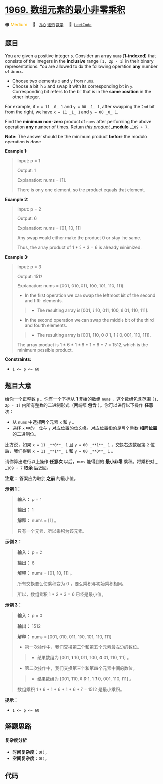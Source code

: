 # [1969. 数组元素的最小非零乘积](https://leetcode.com/problems/minimum-non-zero-product-of-the-array-elements)

🟠 <font color=#ffb800>Medium</font>&emsp; 🔖&ensp; [`贪心`](/leetcode-js/outline/tag/greedy.md) [`递归`](/leetcode-js/outline/tag/recursion.md) [`数学`](/leetcode-js/outline/tag/math.md)&emsp; 🔗&ensp;[`LeetCode`](https://leetcode.com/problems/minimum-non-zero-product-of-the-array-elements)

## 题目

You are given a positive integer `p`. Consider an array `nums` (**1-indexed**)
that consists of the integers in the **inclusive** range `[1, 2p - 1]` in
their binary representations. You are allowed to do the following operation
**any** number of times:

  * Choose two elements `x` and `y` from `nums`.
  * Choose a bit in `x` and swap it with its corresponding bit in `y`. Corresponding bit refers to the bit that is in the **same position** in the other integer.

For example, if `x = 11 _0_ 1` and `y = 00 _1_ 1`, after swapping the `2nd`
bit from the right, we have `x = 11 _1_ 1` and `y = 00 _0_ 1`.

Find the **minimum non-zero** product of `nums` after performing the above
operation **any** number of times. Return _this product_ _**modulo** _`109 +
7`.

**Note:** The answer should be the minimum product **before** the modulo
operation is done.



**Example 1:**

> Input: p = 1
> 
> Output: 1
> 
> Explanation: nums = [1].
> 
> There is only one element, so the product equals that element.

**Example 2:**

> Input: p = 2
> 
> Output: 6
> 
> Explanation: nums = [01, 10, 11].
> 
> Any swap would either make the product 0 or stay the same.
> 
> Thus, the array product of 1 * 2 * 3 = 6 is already minimized.

**Example 3:**

> Input: p = 3
> 
> Output: 1512
> 
> Explanation: nums = [001, 010, 011, 100, 101, 110, 111]
> - In the first operation we can swap the leftmost bit of the second and fifth elements.
> 
> > - The resulting array is [001, _1_ 10, 011, 100, _0_ 01, 110, 111].
> - In the second operation we can swap the middle bit of the third and fourth elements.
> 
> > - The resulting array is [001, 110, 0 _0_ 1, 1 _1_ 0, 001, 110, 111].
> 
> The array product is 1 * 6 * 1 * 6 * 1 * 6 * 7 = 1512, which is the minimum possible product.

**Constraints:**

  * `1 <= p <= 60`


## 题目大意

给你一个正整数 `p` 。你有一个下标从 **1**  开始的数组 `nums` ，这个数组包含范围 `[1, 2p - 1]`
内所有整数的二进制形式（两端都 **包含** ）。你可以进行以下操作 **任意**  次：

  * 从 `nums` 中选择两个元素 `x` 和 `y`  。
  * 选择 `x` 中的一位与 `y` 对应位置的位交换。对应位置指的是两个整数 **相同位置**  的二进制位。

比方说，如果 `x = 11 _**0**_ 1` 且 `y = 00 _**1**_ 1` ，交换右边数起第 `2` 位后，我们得到 `x = 11
_**1**_ 1` 和 `y = 00 _**0**_ 1` 。

请你算出进行以上操作 **任意次**  以后，`nums` 能得到的 **最小非零**  乘积。将乘积对 _ _`109 + 7` **取余** 后返回。

**注意：** 答案应为取余 **之前**  的最小值。



**示例 1：**

> 
> 
> 
> 
> 
> **输入：** p = 1
> 
> **输出：** 1
> 
> **解释：** nums = [1] 。
> 
> 只有一个元素，所以乘积为该元素。
> 
> 

**示例 2：**

> 
> 
> 
> 
> 
> **输入：** p = 2
> 
> **输出：** 6
> 
> **解释：** nums = [01, 10, 11] 。
> 
> 所有交换要么使乘积变为 0 ，要么乘积与初始乘积相同。
> 
> 所以，数组乘积 1 * 2 * 3 = 6 已经是最小值。
> 
> 

**示例 3：**

> 
> 
> 
> 
> 
> **输入：** p = 3
> 
> **输出：** 1512
> 
> **解释：** nums = [001, 010, 011, 100, 101, 110, 111]
> - 第一次操作中，我们交换第二个和第五个元素最左边的数位。
> 
> > - 结果数组为 [001, _**1**_ 10, 011, 100, _**0**_ 01, 110, 111] 。
> - 第二次操作中，我们交换第三个和第四个元素中间的数位。
> 
> > - 结果数组为 [001, 110, 0 _**0**_ 1, 1 _**1**_ 0, 001, 110, 111] 。
> 
> 数组乘积 1 * 6 * 1 * 6 * 1 * 6 * 7 = 1512 是最小乘积。
> 
> 



**提示：**

  * `1 <= p <= 60`


## 解题思路

#### 复杂度分析

- **时间复杂度**：`O()`，
- **空间复杂度**：`O()`，

## 代码

```javascript

```